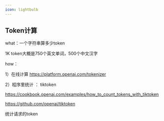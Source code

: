 ```yaml
---
icon: lightbulb
---
```

## Token计算

what：一个字符串算多少token

1K token大概是750个英文单词，500个中文汉字

how：

1）在线计算  https://platform.openai.com/tokenizer

2）程序里统计 ： tiktoken

https://cookbook.openai.com/examples/how_to_count_tokens_with_tiktoken

https://github.com/openai/tiktoken

统计请求的token